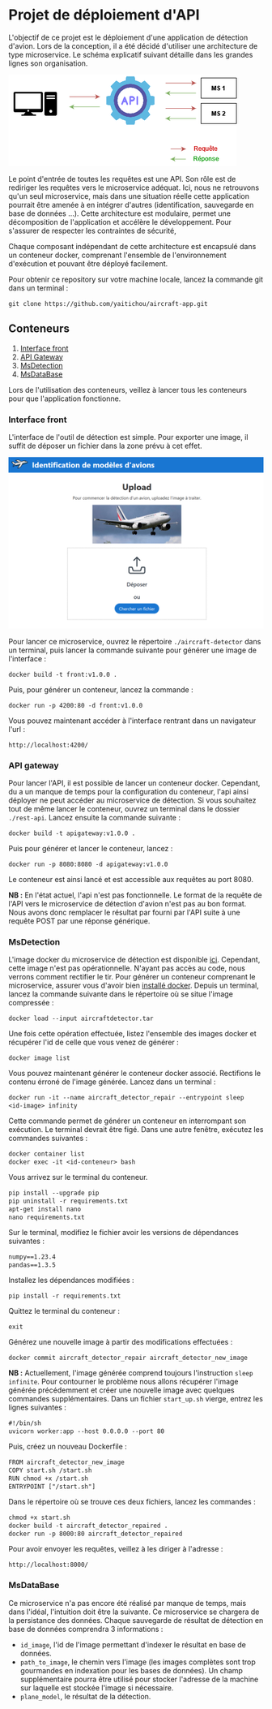 # Projet de déploiement d'API


L'objectif de ce projet est le déploiement d'une application de détection d'avion. Lors de la conception, il a été décidé d'utiliser une architecture de type microservice. Le schéma explicatif suivant détaille dans les grandes lignes son organisation.

![Microservices](/graphics/architecture_microservice.png)

Le point d'entrée de toutes les requêtes est une API. Son rôle est de rediriger les requêtes vers le microservice adéquat. Ici, nous ne retrouvons qu'un seul microservice, mais dans une situation réelle cette application pourrait être amenée à en intégrer d'autres (identification, sauvegarde en base de données ...). Cette architecture est modulaire, permet une décomposition de l'application et accélère le développement. Pour s'assurer de respecter les contraintes de sécurité, 

Chaque composant indépendant de cette architecture est encapsulé dans un conteneur docker, comprenant l'ensemble de l'environnement d'exécution et pouvant être déployé facilement.

Pour obtenir ce repository sur votre machine locale, lancez la commande git dans un terminal :

```
git clone https://github.com/yaitichou/aircraft-app.git
```

## Conteneurs

1. [Interface front](#interface-front)
2. [API Gateway](#api-gateway)
3. [MsDetection](#msdetection)
4. [MsDataBase](#msdatabase)

Lors de l'utilisation des conteneurs, veillez à lancer tous les conteneurs pour que l'application fonctionne.

### Interface front

L'interface de l'outil de détection est simple. Pour exporter une image, il suffit de déposer un fichier dans la zone prévu à cet effet.

![Microservices](/graphics/front.png)

Pour lancer ce microservice, ouvrez le répertoire `./aircraft-detector` dans un terminal, puis lancer la commande suivante pour générer une image de l'interface :

```
docker build -t front:v1.0.0 .
```

Puis, pour générer un conteneur, lancez la commande :

```
docker run -p 4200:80 -d front:v1.0.0
```

Vous pouvez maintenant accéder à l'interface rentrant dans un navigateur l'url :
```
http://localhost:4200/
```


### API gateway

Pour lancer l'API, il est possible de lancer un conteneur docker. Cependant, du a un manque de temps pour la configuration du conteneur, l'api ainsi déployer ne peut accéder au microservice de détection. Si vous souhaitez tout de même lancer le conteneur, ouvrez un terminal dans le dossier `./rest-api`. Lancez ensuite la commande suivante :

```
docker build -t apigateway:v1.0.0 .
```
Puis pour générer et lancer le conteneur, lancez :
```
docker run -p 8080:8080 -d apigateway:v1.0.0
```
Le conteneur est ainsi lancé et est accessible aux requêtes au port 8080.

**NB :** En l'état actuel, l'api n'est pas fonctionnelle. Le format de la requête de l'API vers le microservice de détection d'avion n'est pas au bon format. Nous avons donc remplacer le résultat par fourni par l'API suite à une requête POST par une réponse générique.



### MsDetection

L'image docker du microservice de détection est disponible [ici](https://data-technical-interview.s3.fr-par.scw.cloud/aircraftdetector.tar). Cependant, cette image n'est pas opérationnelle. N'ayant pas accès au code, nous verrons comment rectifier le tir. Pour générer un conteneur comprenant le microservice, assurer vous d'avoir bien [installé docker](https://docs.docker.com/get-docker/). Depuis un terminal, lancez la commande suivante dans le répertoire où se situe l'image compressée :

```
docker load --input aircraftdetector.tar
```

Une fois cette opération effectuée, listez l'ensemble des images docker et récupérer l'id de celle que vous venez de générer :

```
docker image list
```

Vous pouvez maintenant générer le conteneur docker associé. Rectifions le contenu érroné de l'image générée. Lancez dans un terminal :
```
docker run -it --name aircraft_detector_repair --entrypoint sleep  <id-image> infinity
```
Cette commande permet de générer un conteneur en interrompant son exécution. Le terminal devrait être figé. Dans une autre fenêtre, exécutez les commandes suivantes :
```
docker container list
docker exec -it <id-conteneur> bash
```
Vous arrivez sur le terminal du conteneur.
```
pip install --upgrade pip
pip uninstall -r requirements.txt
apt-get install nano
nano requirements.txt
```
Sur le terminal, modifiez le fichier avoir les versions de dépendances suivantes :
```
numpy==1.23.4
pandas==1.3.5
```
Installez les dépendances modifiées :
```
pip install -r requirements.txt
```
Quittez le terminal du conteneur :
```
exit
```

Générez une nouvelle image à partir des modifications effectuées : 
```
docker commit aircraft_detector_repair aircraft_detector_new_image
```
**NB :** Actuellement, l'image générée comprend toujours l'instruction `sleep infinite`. Pour contourner le problème nous allons récupérer l'image générée précédemment et créer une nouvelle image avec quelques commandes supplémentaires. Dans un fichier `start_up.sh` vierge, entrez les lignes suivantes :
```
#!/bin/sh
uvicorn worker:app --host 0.0.0.0 --port 80
```
Puis, créez un nouveau Dockerfile :
```
FROM aircraft_detector_new_image
COPY start.sh /start.sh
RUN chmod +x /start.sh
ENTRYPOINT ["/start.sh"]
```


Dans le répertoire où se trouve ces deux fichiers, lancez les commandes :
```
chmod +x start.sh
docker build -t aircraft_detector_repaired .
docker run -p 8000:80 aircraft_detector_repaired
```

Pour avoir envoyer les requêtes, veillez à les diriger à l'adresse :
```
http://localhost:8000/
```

### MsDataBase

Ce microservice n'a pas encore été réalisé par manque de temps, mais dans l'idéal, l'intuition doit être la suivante. Ce microservice se chargera de la persistance des données. Chaque sauvegarde de résultat de détection en base de données comprendra 3 informations :
- `id_image`, l'id de l'image permettant d'indexer le résultat en base de données.
- `path_to_image`, le chemin vers l'image (les images complètes sont trop gourmandes en indexation pour les bases de données). Un champ supplémentaire pourra être utilisé pour stocker l'adresse de la machine sur laquelle est stockée l'image si nécessaire. 
- `plane_model`, le résultat de la détection.
